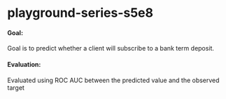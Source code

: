 # playground-series-s5e8
#### **Goal**: 
Goal is to predict whether a client will subscribe to a bank term deposit.

#### **Evaluation**:
Evaluated using ROC AUC between the predicted value and the observed target
